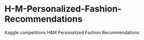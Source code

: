 # H-M-Personalized-Fashion-Recommendations
Kaggle competitions H&amp;M Personalized Fashion Recommendations 
